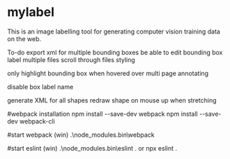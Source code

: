 # mylabel
This is an image labelling tool for generating computer vision training data on the web.

To-do
export xml for multiple bounding boxes
be able to edit bounding box label
multiple files
scroll through files
styling


only highlight bounding box when hovered over
multi page annotating


disable box label name

generate XML for all shapes
redraw shape on mouse up when stretching

#webpack installation
npm install --save-dev webpack
npm install --save-dev webpack-cli

#start webpack (win)
.\node_modules\.bin\webpack

#start eslint (win)
.\node_modules\.bin\eslint .
or
npx eslint .
